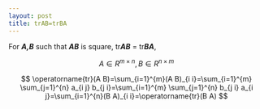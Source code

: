 ```yaml
---
layout: post
title: trAB=trBA
---
```


For ***A,B*** such that ***AB*** is square, tr***AB*** = tr***BA***,

$$
    A \in R^{m×n}, B \in R^{n×m}
$$

$$
    \operatorname{tr}(A B)=\sum_{i=1}^{m}(A B)_{i i}=\sum_{i=1}^{m} \sum_{j=1}^{n} a_{i j} b_{j i}=\sum_{i=1}^{m} \sum_{j=1}^{n} b_{j i} a_{i j}=\sum_{i=1}^{n}(B A)_{i i}=\operatorname{tr}(B A)
$$
